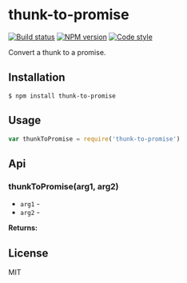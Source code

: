 
# thunk-to-promise

[![Build status][travis-image]][travis-url]
[![NPM version][npm-image]][npm-url]
[![Code style][standard-image]][standard-url]

Convert a thunk to a promise.

## Installation

    $ npm install thunk-to-promise

## Usage

```js
var thunkToPromise = require('thunk-to-promise')

```

## Api

### thunkToPromise(arg1, arg2)

- `arg1` -
- `arg2` -

**Returns:**

## License

MIT

[standard-image]:https://img.shields.io/badge/code%20style-standard-brightgreen.svg?style=flat
[standard-url]:https://github.com/feross/standard
[npm-image]: https://img.shields.io/npm/v/@micro/thunk-to-promise.svg?style=flat-square
[npm-url]: https://npmjs.org/package/@micro/thunk-to-promise
[travis-image]: https://img.shields.io/travis/micro-js/thunk-to-promise.svg?style=flat-square
[travis-url]: https://travis-ci.org/micro-js/thunk-to-promise
